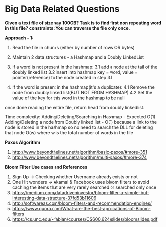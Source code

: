 # Big Data Related Questions

**Given a text file of size say 100GB? Task is to find first non repeating word in this file?
constraints: You can traverse the file only once.**

**Approach - 1:**

1. Read the file in chunks (either by number of rows OR bytes)

2. Maintain 2 data structures - a Hashmap and a Doubly LinkedList

3. If a word is not present in the hashmap:
3.1 add a node at the tail of the doubly linked list
3.2 insert into hashmap key = word, value = pointer(reference) to the node created in step 3.1

4. If the word is present in the hashmap(it's a duplicate):
4.1 Remove the node from doubly linked list(BUT NOT FROM HASHMAP)
4.2 Set the value of the key for this word in the hashmap to be null

once done reading the entire file, return head from doubly linkedlist.

Time complexity:
Adding/Deleting/Searching in Hashmap - Expected O(1)
Adding/Deleting a node from Doubly linked list - O(1) because a link to the node is stored in the hashmap so no need to search the DLL for deleting that node O(w) where w is the total number of words in the file

**Paxos Algorithm**

1. http://www.beyondthelines.net/algorithm/basic-paxos/#more-351
2. http://www.beyondthelines.net/algorithm/multi-paxos/#more-374

**Bloom Filter Use cases and References**
1. Sign Up -> Checking whether Username already exists or not
2. One Hit wonders -> Akamai & Facebook uses bloom filters to avoid caching the items that are very rarely searched or searched only once
3. https://medium.com/datadriveninvestor/bloom-filter-a-simple-but-interesting-data-structure-37fd53b11606
4. http://softwareas.com/bloom-filters-and-recommendation-engines/
5. https://www.quora.com/What-are-the-best-applications-of-Bloom-filters
6. https://cs.unc.edu/~fabian/courses/CS600.624/slides/bloomslides.pdf
